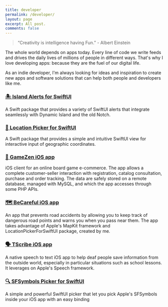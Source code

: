 ```yaml
---
title: developer
permalink: /developer/
layout: page
excerpt: All post.
comments: false
---
```


> “Creativity is intelligence having Fun.” - Albert Einstein

The whole world depends on apps today. Every line of code we write feeds and drives the daily lives of millions of people in different ways. That's why I love developing apps: because they are the fuel of our digital life.

As an indie developer, I'm always looking for ideas and inspiration to create new apps and software solutions that can help both people and developers like me.

### [🏝️ Island Alerts for SwiftUI](https://github.com/alessiorubicini/IslandAlertsForSwiftUI)
A Swift package that provides a variety of SwiftUI alerts that integrate seamlessly with Dynamic Island and the old Notch.

<!--<img src="/assets/img/projects/IslandAlertsNoBg.png" alt="app-screen" width="300"/>-->

### [📍 Location Picker for SwiftUI](https://github.com/alessiorubicini/LocationPickerForSwiftUI)
A Swift package that provides a simple and intuitive SwiftUI view for interactive input of geographic coordinates.

### [📱 GameZen iOS app](https://github.com/alessiorubicini/GameZen-iOS)
iOS client for an online board game e-commerce. The app allows a complete customer-seller interaction with registration, catalog consultation, purchase and order tracking. The data are safely stored on a remote database, managed with MySQL, and which the app accesses through some PHP APIs.

### [🗺️ BeCareful iOS app](https://github.com/alessiorubicini/BeCareful-iOS)
An app that prevents road accidents by allowing you to keep track of dangerous road points and warns you when you pass near them. The app takes advantage of Apple's MapKit framework and LocationPickerForSwiftUI package, created by me.

### [🗣️ TScribe iOS app](https://github.com/alessiorubicini/TScribe-iOS)
A native speech to text iOS app to help deaf people save information from the outside world, especially in particular situations such as school lessons. It leverages on Apple's Speech framework.

### [🔍 SFSymbols Picker for SwiftUI](https://github.com/alessiorubicini/SFSymbolsPickerForSwiftUI)
A simple and powerful SwiftUI picker that let you pick Apple's SFSymbols inside your iOS app with an easy binding 